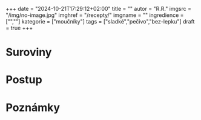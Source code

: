 
+++
date = "2024-10-21T17:29:12+02:00"
title = ""
autor = "R.R."
imgsrc = "/img/no-image.jpg"
imghref = "/recepty/"
imgname = ""
ingredience = ["",""]
kategorie = ["moučníky"]
tags = ["sladké","pečivo","bez-lepku"]
draft = true
+++


# Suroviny
# Postup
# Poznámky

<!--okoládový cheesecake
23. 10. 2019 by lateta Recepty
Tentkorát snad udělám radost všem čokoholikům a čokomilům, bohužel asi nepotěším ty, kdo má alergii na mléčnou bílkovinu, ale prostě jsem musela. Strašně dlouho jsem měla chuť na něco v tomto stylu a veganské náhražky bohužel mé chutě neuspokojily. Takže tentokrát opravdu pravé mascarpone, krémový sýr a v základu máslo. Výsledek je naprosto úžasný. Původní recept je ze stránek BAKERBYNATURE, převedený do bezlepkové podoby, bez rafinovaného cukru a s několika menšími úpravami.

Nerada používám do jakýchkoliv základů kupované sušenky, v podstatě nemám vůbec ráda tyhle vychytávky, které sice ušetří čas, ale prostě mi to nechutná.

Korpus na formu 22cm:

100g rozpuštěného másla
125g mouky Schaer mix B
60g mletého kokosového cukru
lžíce kakaa
Ze všech ingrediencí vytvoříme hladké těsto, které namačkáme do připravené dortové formy a odložíme stranou.

Na krém:

500g krémového sýra Philadelphia
500g mascarpone
100g rozpuštěné čokolády dle vlastního výběru
lžíčka mleté vanilky
3 vajíčka
2 žloutky
hrnek mletého kokosového cukru
Nejprve v míse prošleháme mascarpone se sýrem, přidáme cukr a pokračujeme ve šlehání.

Za stálého šlehání pomalu přiléváme rozpuštěnou čokoládu, zamixujeme vanilku a důkladně všechny vajíčka.

Vzniklou hmotu nalijeme na odložený korpus.

Připravíme si větší formu, kterou do 1/3 naplníme vodou a do ní vložíme formu s cheesecakem. Pečeme hodinu na 180 stupňů. poté troubu vypneme a dort necháme ještě 45 minut odstát.

Vyndáme z trouby, necháme vystydnout a uložíme přes noc do lednice. Druhý den vrch polijeme rozpuštěnou čokoládou, ve které pro lepší krájení rozmícháme dvě lžíce zakysané smetany.


II
Čokoládový cheesecake s ovocným přelivem (10-12 porcí)
Kakaová krusta:

50 g hladké mouky
15 g kakaa
55 g mletých mandlí nebo mandlové mouky
60 g cukru krupice
60 g másla
Všechny suroviny dejte do misky a vypracujte z nich těsto. Dno dortové formy o průměru 23 cm vyložte pečícím papírem a těsto rovnoměrně vmáčkněte do dna. Dejte péct do trouby vyhřáté na 170 stupňů (horkovzduch) na 20-25 minut. Nechte vychladnout ve formě, než si připravíte náplň.

Čokoládová náplň:

450 g čerstvého sýra typu Philadelphia
250 g mascarpone
50 g cukru krupice
2 lžíce hladké mouky
150 g hořké čokolády Callebaut 811 54,5%
100 g smetany ke šlehání 33%
4 vejce
Smetanu zahřejte k bodu varu a nalijte na čokoládu. Nechte chvilku odstát, pak vymíchejte do hladka a nechte vychladnout. Sýr, mascarpone, cukr a mouku dobře promíchejte, pak přidejte vejce, jedno po druhém, každé dobře zapracujte. Malou část krému přidejte ke zchladlé čokoládě a dobře promíchejte. Přidejte ke zbytku sýrové náplně a dobře zapracujte. Krém pouze míchejte (v robotu pádlovou/plochou metlou), nešlehejte.

Náplň nalijte na předpečenou krustu a dejte péct do trouby vyhřáté na 120 stupňů (horní/dolní ohřev) asi na 90 minut, až je koláč ve středu pevný. Pár minut po vytažení z trouby odřízněte koláč po celém obvodu od formy a nechte chladnout ve formě při pokojové teplotě. Před vyjmutím z formy dejte koláč chladit na několik hodin do lednice.



Ovocný přeliv:

100 g ovocného pyré, lesní nebo zahradní směs
150 g ovoce, lesní nebo zahradní směs
cukr krupice dle chuti
1-2 lžičky kukuřičného škrobu
Ovocné pyré, ovoce a cukr dejte do rendlíku a krátce povařte. Škrob rozmíchejte v malém množství vody a vlijte do ovoce. Nechte pár minut povařit, až směs lehce zhoustne. Ovocnou omáčku dejte na několik hodin vychladit, pak podávejte s jednotlivými porci koláče.
 --> 